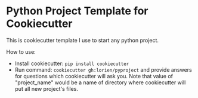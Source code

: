 # Python Project Template for Cookiecutter

This is cookiecutter template I use to start any python project.

How to use:

* Install cookiecutter: `pip install cookiecutter`
* Run command: `cookiecutter gh:lorien/pyproject` and provide answers
    for questions which cookiecutter will ask you. Note that value of "project\_name" would be
    a name of directory where cookiecutter will put all new project's files.
